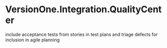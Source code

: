 VersionOne.Integration.QualityCenter
====================================

include acceptance tests from stories in test plans and triage defects for inclusion in agile planning
